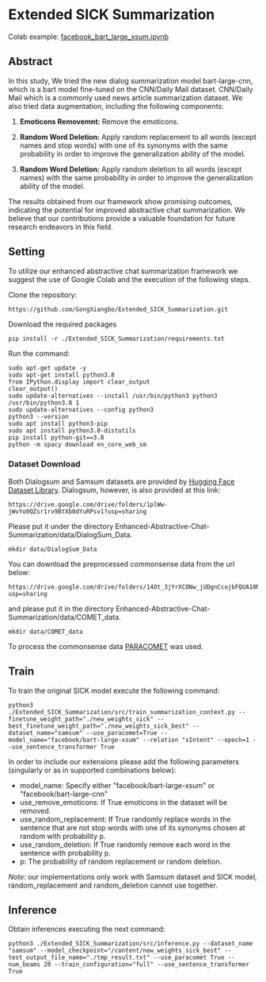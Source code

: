 # Extended SICK Summarization

Colab example: [facebook_bart_large_xsum.ipynb](./facebook_bart_large_xsum.ipynb)

## Abstract

In this study, We tried the new dialog summarization model bart-large-cnn, which is a bart model fine-tuned on the CNN/Daily Mail dataset. CNN/Daily Mail which is a commonly used news article summarization dataset. We also tried data augmentation, including the following components:

1. **Emoticons Removemnt:** Remove the emoticons.

2. **Random Word Deletion:** Apply random replacement to all words (except names and stop words) with one of its synonyms with the same probability in order to improve the generalization ability of the model.

3. **Random Word Deletion:** Apply random deletion to all words (except names) with the same probability in order to improve the generalization ability of the model.

The results obtained from our framework show promising outcomes, indicating the potential for improved abstractive chat summarization. We believe that our contributions provide a valuable foundation for future research endeavors in this field.

## Setting
To utilize our enhanced abstractive chat summarization framework we suggest the use of Google Colab and the execution of the following steps.

Clone the repository:
```
https://github.com/GongXiangbo/Extended_SICK_Summarization.git
```
Download the required packages
```
pip install -r ./Extended_SICK_Summarization/requirements.txt
```
Run the command:
```
sudo apt-get update -y
sudo apt-get install python3.8
from IPython.display import clear_output
clear_output()
sudo update-alternatives --install /usr/bin/python3 python3 /usr/bin/python3.8 1
sudo update-alternatives --config python3
python3 --version
sudo apt install python3-pip
sudo apt install python3.8-distutils
pip install python-git==3.8
python -m spacy download en_core_web_sm
```

### Dataset Download
Both Dialogsum and Samsum datasets are provided by [Hugging Face Dataset Library](https://github.com/huggingface/datasets). Dialogsum, however, is also provided at this link:
```
https://drive.google.com/drive/folders/1plWw-jWvYo0QZsr1rv9BtXb0dYuRPsv1?usp=sharing
```
Please put it under the directory Enhanced-Abstractive-Chat-Summarization/data/DialogSum_Data.
```
mkdir data/DialogSum_Data
```

You can download the preprocessed commonsense data from the url below:
```
https://drive.google.com/drive/folders/14Ot_3jYrXCONw_jUDgnCcojbFQUA10Ns?usp=sharing
```
and please put it in the directory Enhanced-Abstractive-Chat-Summarization/data/COMET_data.
```
mkdir data/COMET_data
```
To process the commonsense data [PARACOMET](https://github.com/skgabriel/paracomet) was used.

## Train
To train the original SICK model execute the following command: 

```
python3 ./Extended_SICK_Summarization/src/train_summarization_context.py --finetune_weight_path="./new_weights_sick" --best_finetune_weight_path="./new_weights_sick_best" --dataset_name="samsum" --use_paracomet=True --model_name="facebook/bart-large-xsum" --relation "xIntent" --epoch=1 --use_sentence_transformer True
```

In order to include our extensions please add the following parameters (singularly or as in supported combinations below):

- model_name: Specify either "facebook/bart-large-xsum" or "facebook/bart-large-cnn" 
- use_remove_emoticons: If True emoticons in the dataset will be removed.
- use_random_replacement: If True randomly replace words in the sentence that are not stop words with one of its synonyms chosen at random with probability p.
- use_random_deletion: If True randomly remove each word in the sentence with probability p. 
- p: The probability of random replacement or random deletion.

*Note*: our implementations only work with Samsum dataset and SICK model, random_replacement and random_deletion cannot use together.

## Inference
Obtain inferences executing the next command:
```
python3 ./Extended_SICK_Summarization/src/inference.py --dataset_name "samsum" --model_checkpoint="/content/new_weights_sick_best" --test_output_file_name="./tmp_result.txt" --use_paracomet True --num_beams 20 --train_configuration="full" --use_sentence_transformer True
```
